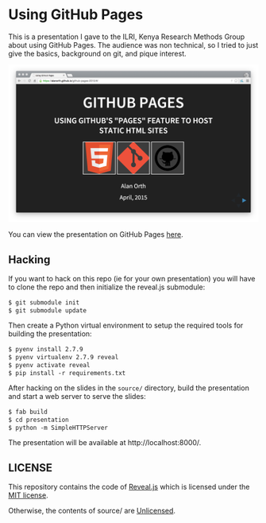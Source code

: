 # Using GitHub Pages

This is a presentation I gave to the ILRI, Kenya Research Methods Group about using GitHub Pages. The audience was non technical, so I tried to just give the basics, background on git, and pique interest.

![Screenshot](/screenshot@2x.png?raw=true "Screenshot")

You can view the presentation on GitHub Pages [here](https://alanorth.github.io/github-pages-2015).

## Hacking
If you want to hack on this repo (ie for your own presentation) you will have to clone the repo and then initialize the reveal.js submodule:

    $ git submodule init
    $ git submodule update

Then create a Python virtual environment to setup the required tools for building the presentation:

    $ pyenv install 2.7.9
    $ pyenv virtualenv 2.7.9 reveal
    $ pyenv activate reveal
    $ pip install -r requirements.txt

After hacking on the slides in the `source/` directory, build the presentation and start a web server to serve the slides:

    $ fab build
    $ cd presentation
    $ python -m SimpleHTTPServer

The presentation will be available at http://localhost:8000/.

## LICENSE

This repository contains the code of [Reveal.js](https://github.com/hakimel/reveal.js)
which is licensed under the [MIT license](https://github.com/hakimel/reveal.js/blob/master/LICENSE).

Otherwise, the contents of source/ are [Unlicensed](http://unlicense.org/UNLICENSE).
